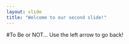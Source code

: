 ```yaml
---
layout: slide
title: "Welcome to our second slide!"
---
```

#To Be or NOT...
Use the left arrow to go back!
